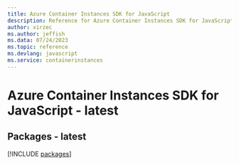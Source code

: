 ```yaml
---
title: Azure Container Instances SDK for JavaScript
description: Reference for Azure Container Instances SDK for JavaScript
author: xirzec
ms.author: jeffish
ms.data: 07/24/2023
ms.topic: reference
ms.devlang: javascript
ms.service: containerinstances
---
```

# Azure Container Instances SDK for JavaScript - latest
## Packages - latest
[!INCLUDE [packages](container-instances-index.md)]